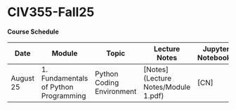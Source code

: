 # CIV355-Fall25


**Course Schedule**

|Date          |Module          |Topic        |Lecture Notes    |Jupyter Notebooks   |Colab Notebooks      
| -------------|----------------|-------------|------------|------------|------------|
|August 25       |1. Fundamentals of Python Programming   |Python Coding Environment|[Notes](Lecture Notes/Module 1.pdf)| [CN]| [JN]|

 


